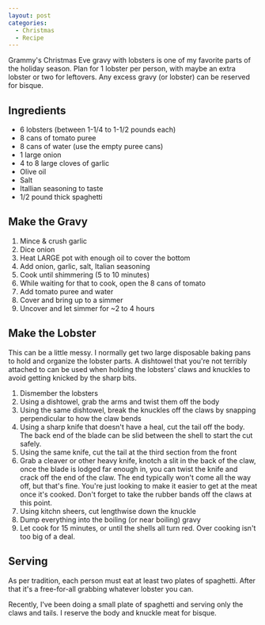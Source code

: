 ```yaml
---
layout: post
categories: 
  - Christmas
  - Recipe
---
```


Grammy's Christmas Eve gravy with lobsters is one of my favorite parts of the holiday season. Plan for 1 lobster per person, with maybe an extra lobster or two for leftovers. Any excess gravy (or lobster) can be reserved for bisque.

## Ingredients

* 6 lobsters (between 1-1/4 to 1-1/2 pounds each)
* 8 cans of tomato puree
* 8 cans of water (use the empty puree cans)
* 1 large onion
* 4 to 8 large cloves of garlic
* Olive oil
* Salt
* Itallian seasoning to taste
* 1/2 pound thick spaghetti

## Make the Gravy

1. Mince & crush garlic
1. Dice onion
1. Heat LARGE pot with enough oil to cover the bottom
1. Add onion, garlic, salt, Italian seasoning
1. Cook until shimmering (5 to 10 minutes)
1. While waiting for that to cook, open the 8 cans of tomato
1. Add tomato puree and water
1. Cover and bring up to a simmer
1. Uncover and let simmer for ~2 to 4 hours

## Make the Lobster

This can be a little messy. I normally get two large disposable baking pans to hold and organize the lobster parts.  A dishtowel that you're not terribly attached to can be used when holding the lobsters' claws and knuckles to avoid getting knicked by the sharp bits.

1. Dismember the lobsters
  1. Using a dishtowel, grab the arms and twist them off the body
  1. Using the same dishtowel, break the knuckles off the claws by snapping perpendicular to how the claw bends
  1. Using a sharp knife that doesn't have a heal, cut the tail off the body. The back end of the blade can be slid between the shell to start the cut safely.
  1. Using the same knife, cut the tail at the third section from the front
  1. Grab a cleaver or other heavy knife, knotch a slit in the back of the claw, once the blade is lodged far enough in, you can twist the knife and crack off the end of the claw. The end typically won't come all the way off, but that's fine. You're just looking to make it easier to get at the meat once it's cooked. Don't forget to take the rubber bands off the claws at this point.
  1. Using kitchn sheers, cut lengthwise down the knuckle
1. Dump everything into the boiling (or near boiling) gravy
1. Let cook for 15 minutes, or until the shells all turn red. Over cooking isn't too big of a deal.

## Serving

As per tradition, each person must eat at least two plates of spaghetti. After that it's a free-for-all grabbing whatever lobster you can.

Recently, I've been doing a small plate of spaghetti and serving only the claws and tails. I reserve the body and knuckle meat for bisque.